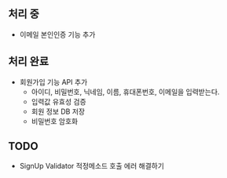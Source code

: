 ## 처리 중
- 이메일 본인인증 기능 추가

## 처리 완료
- 회원가입 기능 API 추가
  - 아이디, 비밀번호, 닉네임, 이름, 휴대폰번호, 이메일을 입력받는다.
  - 입력값 유효성 검증
  - 회원 정보 DB 저장
  - 비밀번호 암호화

## TODO
- SignUp Validator 적정메소드 호출 에러 해결하기